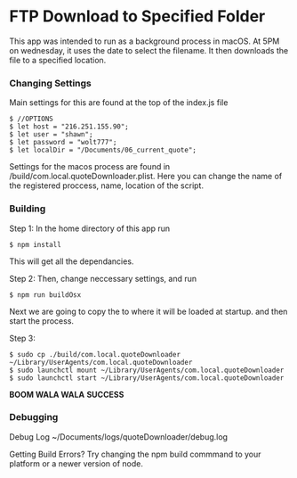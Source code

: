 # FTP Download to Specified Folder

This app was intended to run as a background process in macOS. 
At 5PM on wednesday, it uses the date to select the filename. 
It then downloads the file to a specified location.

### Changing Settings

Main settings for this are found at the top of the index.js file

    $ //OPTIONS
    $ let host = "216.251.155.90";
    $ let user = "shawn";
    $ let password = "wolt777";
    $ let localDir = "/Documents/06_current_quote";

Settings for the macos process are found in /build/com.local.quoteDownloader.plist.
Here you can change the name of the registered proccess, name, location of the script.


### Building

Step 1: In the home directory of this app run

    $ npm install

This will get all the dependancies.

Step 2: Then, change neccessary settings, and run

    $ npm run buildOsx


Next we are going to copy the to where it will be loaded at startup.
and then start the process.

Step 3:

    $ sudo cp ./build/com.local.quoteDownloader ~/Library/UserAgents/com.local.quoteDownloader
    $ sudo launchctl mount ~/Library/UserAgents/com.local.quoteDownloader
    $ sudo launchctl start ~/Library/UserAgents/com.local.quoteDownloader

**BOOM WALA WALA**
**SUCCESS**

### Debugging

Debug Log
~/Documents/logs/quoteDownloader/debug.log

Getting Build Errors?
Try changing the npm build commmand to your platform or a newer version of node.
